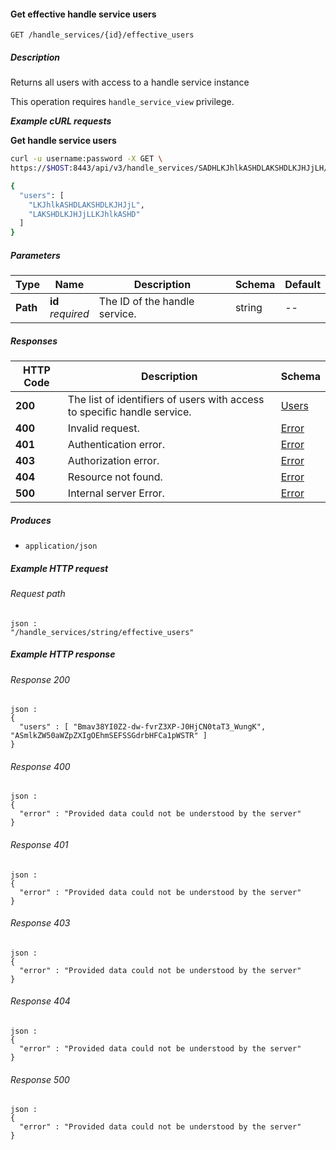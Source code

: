 
<a name="list_effective_handle_service_users"></a>
#### Get effective handle service users
```
GET /handle_services/{id}/effective_users
```


##### Description
Returns all users with access to a handle service instance

This operation requires `handle_service_view` privilege.

***Example cURL requests***

**Get handle service users**
```bash
curl -u username:password -X GET \
https://$HOST:8443/api/v3/handle_services/SADHLKJhlkASHDLAKSHDLKJHJjLH/effective_users

{
  "users": [
    "LKJhlkASHDLAKSHDLKJHJjL",
    "LAKSHDLKJHJjLLKJhlkASHD"
  ]
}
```


##### Parameters

|Type|Name|Description|Schema|Default|
|---|---|---|---|---|
|**Path**|**id**  <br>*required*|The ID of the handle service.|string|--|


##### Responses

|HTTP Code|Description|Schema|
|---|---|---|
|**200**|The list of identifiers of users with access to specific handle service.|[Users](../definitions/Users.md#users)|
|**400**|Invalid request.|[Error](../definitions/Error.md#error)|
|**401**|Authentication error.|[Error](../definitions/Error.md#error)|
|**403**|Authorization error.|[Error](../definitions/Error.md#error)|
|**404**|Resource not found.|[Error](../definitions/Error.md#error)|
|**500**|Internal server Error.|[Error](../definitions/Error.md#error)|


##### Produces

* `application/json`


##### Example HTTP request

###### Request path
```
json :
"/handle_services/string/effective_users"
```


##### Example HTTP response

###### Response 200
```
json :
{
  "users" : [ "Bmav38YI0Z2-dw-fvrZ3XP-J0HjCN0taT3_WungK", "ASmlkZW50aWZpZXIgOEhmSEFSSGdrbHFCa1pWSTR" ]
}
```


###### Response 400
```
json :
{
  "error" : "Provided data could not be understood by the server"
}
```


###### Response 401
```
json :
{
  "error" : "Provided data could not be understood by the server"
}
```


###### Response 403
```
json :
{
  "error" : "Provided data could not be understood by the server"
}
```


###### Response 404
```
json :
{
  "error" : "Provided data could not be understood by the server"
}
```


###### Response 500
```
json :
{
  "error" : "Provided data could not be understood by the server"
}
```



